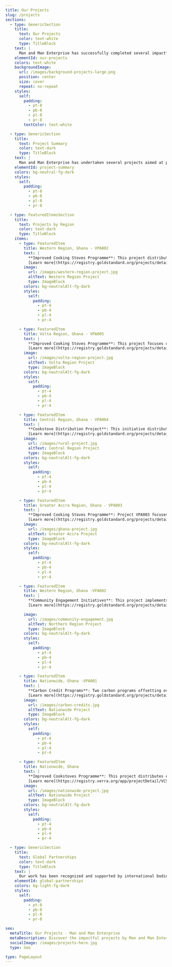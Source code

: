 ```yaml
---
title: Our Projects
slug: /projects
sections:
  - type: GenericSection
    title:
      text: Our Projects
      color: text-white 
      type: TitleBlock
    text: |
      Man and Man Enterprise has successfully completed several impactful projects across different regions in Ghana. Our initiatives focus on improving cooking efficiency, reducing emissions, and enhancing community well-being. Here is a summary of our key projects by region.
    elementId: our-projects
    colors: text-white 
    backgroundImage:
      url: /images/background-projects-large.png
      position: center
      size: cover
      repeat: no-repeat
    styles:
      self:
        padding:
          - pt-8
          - pb-8
          - pl-8
          - pr-8
        textColor: text-white 

  - type: GenericSection
    title:
      text: Project Summary
      color: text-dark
      type: TitleBlock
    text: |
      Man and Man Enterprise has undertaken several projects aimed at promoting sustainability and improving lives. Below is a summary of these projects categorized by region.
    elementId: project-summary
    colors: bg-neutral-fg-dark
    styles:
      self:
        padding:
          - pt-8
          - pb-8
          - pl-8
          - pr-8

  - type: FeaturedItemsSection
    title:
      text: Projects by Region
      color: text-dark
      type: TitleBlock
    items:
      - type: FeaturedItem
        title: Western Region, Ghana - VPA002
        text: |
          **Improved Cooking Stoves Programme**: This project distributes efficient cookstoves in the Western Region to reduce charcoal use and CO2 emissions.
          [Learn more](https://registry.goldstandard.org/projects/details/3550)
        image:
          url: /images/western-region-project.jpg
          altText: Western Region Project
          type: ImageBlock
        colors: bg-neutralAlt-fg-dark
        styles:
          self:
            padding:
              - pt-4
              - pb-4
              - pl-4
              - pr-4

      - type: FeaturedItem
        title: Volta Region, Ghana - VPA005
        text: |
          **Improved Cooking Stoves Programme**: This project focuses on distributing efficient cookstoves in the Volta Region to reduce charcoal use and emissions.
          [Learn more](https://registry.goldstandard.org/projects/details/4370)
        image:
          url: /images/volta-region-project.jpg
          altText: Volta Region Project
          type: ImageBlock
        colors: bg-neutralAlt-fg-dark
        styles:
          self:
            padding:
              - pt-4
              - pb-4
              - pl-4
              - pr-4

      - type: FeaturedItem
        title: Central Region, Ghana - VPA004
        text: |
          **Cookstove Distribution Project**: This initiative distributes improved cookstoves in the Central region of Ghana, reducing wood fuel use, enhancing health, and cutting greenhouse gas emissions.
          [Learn more](https://registry.goldstandard.org/projects/details/4178)
        image:
          url: /images/rural-project.jpg
          altText: Central Region Project
          type: ImageBlock
        colors: bg-neutralAlt-fg-dark
        styles:
          self:
            padding:
              - pt-4
              - pb-4
              - pl-4
              - pr-4

      - type: FeaturedItem
        title: Greater Accra Region, Ghana - VPA003
        text: |
          **Improved Cooking Stoves Programme**: Project VPA003 focuses on the distribution of efficient cookstoves across the Greater Accra Region.
          [Learn more](https://registry.goldstandard.org/projects/details/3598)
        image:
          url: /images/ghana-project.jpg
          altText: Greater Accra Project
          type: ImageBlock
        colors: bg-neutralAlt-fg-dark
        styles:
          self:
            padding:
              - pt-4
              - pb-4
              - pl-4
              - pr-4

      - type: FeaturedItem
        title: Western Region, Ghana -VPA002
        text: |
          **Community Engagement Initiatives**: This project implements subsidized stove programs for women over 50 and training programs for unemployed youth in the Western region.
          [Learn more](https://registry.goldstandard.org/projects/details/306)

        image:
          url: /images/community-engagement.jpg
          altText: Northern Region Project
          type: ImageBlock
        colors: bg-neutralAlt-fg-dark
        styles:
          self:
            padding:
              - pt-4
              - pb-4
              - pl-4
              - pr-4

      - type: FeaturedItem
        title: Nationwide, Ghana -VPA001
        text: |
          **Carbon Credit Programs**: Two carbon programs offsetting over 400,000 tonnes of CO2 emissions annually across Ghana.
          [Learn more](https://registry.goldstandard.org/projects/details/306)
        image:
          url: /images/carbon-credits.jpg
          altText: Nationwide Project
          type: ImageBlock
        colors: bg-neutralAlt-fg-dark
        styles:
          self:
            padding:
              - pt-4
              - pb-4
              - pl-4
              - pr-4

      - type: FeaturedItem
        title: Nationwide, Ghana
        text: |
          **Improved Cookstoves Programme**: This project distributes efficient cookstoves nationwide to reduce emissions and improve air quality.
          [Learn more](https://registry.verra.org/app/projectDetail/VCS/3650)
        image:
          url: /images/nationwide-project.jpg
          altText: Nationwide Project
          type: ImageBlock
        colors: bg-neutralAlt-fg-dark
        styles:
          self:
            padding:
              - pt-4
              - pb-4
              - pl-4
              - pr-4

  - type: GenericSection
    title:
      text: Global Partnerships
      color: text-dark
      type: TitleBlock
    text: |
      Our work has been recognized and supported by international bodies. Notably, we collaborate with the Republic of Korea through the CDM Programme to support projects that reduce emissions in developing countries. This partnership highlights the global impact and recognition of our efforts.
    elementId: global-partnerships
    colors: bg-light-fg-dark
    styles:
      self:
        padding:
          - pt-8
          - pb-8
          - pl-8
          - pr-8

seo:
  metaTitle: Our Projects - Man and Man Enterprise
  metaDescription: Discover the impactful projects by Man and Man Enterprise, focusing on environmental sustainability and community development. Explore our key milestones, community initiatives, and global partnerships.
  socialImage: /images/projects-hero.jpg
  type: Seo

type: PageLayout
---
```

